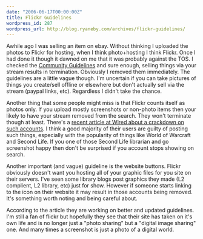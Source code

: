 ```yaml
---
date: "2006-06-17T00:00:00Z"
title: Flickr Guidelines
wordpress_id: 287
wordpress_url: http://blog.ryaneby.com/archives/flickr-guidelines/
---
```

Awhile ago I was selling an item on ebay. Without thinking I uploaded the photos to Flickr for hosting, when I think photo+hosting I think Flickr. Once I had done it though it dawned on me that it was probably against the TOS. I checked the <a href="http://flickr.com/guidelines.gne">Community Guidelines</a> and sure enough, selling things via your stream results in termination. Obviously I removed them immediately. The guidelines are a little vague though. I'm uncertain if you can take pictures of things you create/sell offline or elsewhere but don't actually sell via the stream (paypal links, etc). Regardless I didn't take the chance.

Another thing that some people might miss is that Flickr counts itself as photos only. If you upload mostly screenshots or non-photo items then your likely to have your stream removed from the search. They won't terminate though at least. There's a <a href="http://www.wired.com/news/culture/0,71119-0.html">recent article at Wired about a crackdown on such accounts</a>. I think a good majority of their users are guilty of posting such things, especially with the popularity of things like World of Warcraft and Second Life. If you one of those Second Life librarian and go screenshot happy then don't be surprised if you account stops showing on search.

Another important (and vague) guideline is the website buttons. Flickr obviously doesn't want you hosting all of your graphic files for you site on their servers. I've seen some library blogs post graphics they made (L2 complient, L2 library, etc) just for show. However if someone starts linking to the icon on their website it may result in those accounts being removed. It's something worth noting and being careful about.

According to the article they are working on better and updated guidelines. I'm still a fan of flickr but hopefully they see that their site has taken on it's own life and is no longer just a "photo sharing" but a "digital image sharing" one. And many times a screenshot is just a photo of a digital world.
